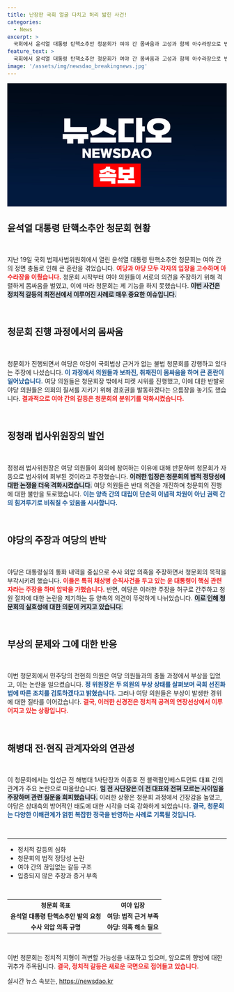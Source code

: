 ```yaml
---
title: 난장판 국회 얼굴 다치고 허리 밟힌 사건!
categories:
  - News
excerpt: >
  국회에서 윤석열 대통령 탄핵소추안 청문회가 여야 간 몸싸움과 고성과 함께 아수라장으로 변했습니다. 여당은 청문회 불법성을 주장하며 시위를 벌였고, 민주당 의원들은 상처를 입었습니다. 정치권의 긴장감이 극도로 고조된 가운데, 이 사건이 정치적 파장으로 이어질지 주목됩니다.
feature_text: >
  국회에서 윤석열 대통령 탄핵소추안 청문회가 여야 간 몸싸움과 고성과 함께 아수라장으로 변했습니다. 여당은 청문회 불법성을 주장하며 시위를 벌였고, 민주당 의원들은 상처를 입었습니다. 정치권의 긴장감이 극도로 고조된 가운데, 이 사건이 정치적 파장으로 이어질지 주목됩니다.
image: '/assets/img/newsdao_breakingnews.jpg'
---
```


<p><img src="/assets/img/newsdao_breakingnews.jpg" alt="firstkoreanews 속보" /></p>

<h2 data-ke-size="size26">윤석열 대통령 탄핵소추안 청문회 현황</h2>

<p data-ke-size="size16">&nbsp;</p>

<p>지난 19일 국회 법제사법위원회에서 열린 윤석열 대통령 탄핵소추안 청문회는 여야 간의 정면 충돌로 인해 큰 혼란을 겪었습니다. <b><span style="color: #ee2323;">여당과 야당 모두 각자의 입장을 고수하며 아수라장을 이뤘습니다.</span></b> 청문회 시작부터 여야 의원들이 서로의 의견을 주장하기 위해 격렬하게 몸싸움을 벌였고, 이에 따라 청문회는 제 기능을 하지 못했습니다. <b><span style="background-color: #21538527;">이번 사건은 정치적 갈등의 최전선에서 이루어진 사례로 매우 중요한 이슈입니다.</span></b></p>

<p><br></p>

<h2 data-ke-size="size26">청문회 진행 과정에서의 몸싸움</h2>

<p data-ke-size="size16">&nbsp;</p>

<p>청문회가 진행되면서 여당은 야당이 국회법상 근거가 없는 불법 청문회를 강행하고 있다는 주장에 나섰습니다. <b><span style="color: #1a5490;">이 과정에서 의원들과 보좌진, 취재진이 몸싸움을 하며 큰 혼란이 일어났습니다.</span></b> 여당 의원들은 청문회장 밖에서 피켓 시위를 진행했고, 이에 대한 반발로 야당 의원들은 의회의 질서를 지키기 위해 경호권을 발동하겠다는 으름장을 놓기도 했습니다. <b><span style="color: #ee2323;">결과적으로 여야 간의 갈등은 청문회의 분위기를 악화시켰습니다.</span></b></p>

<p><br></p>

<h2 data-ke-size="size26">정청래 법사위원장의 발언</h2>

<p data-ke-size="size16">&nbsp;</p>

<p>정청래 법사위원장은 여당 의원들이 회의에 참여하는 이유에 대해 반문하며 청문회가 자동으로 법사위에 회부된 것이라고 주장했습니다. <b><span style="background-color: #21538527;">이러한 입장은 청문회의 법적 정당성에 대한 논쟁을 더욱 격화시켰습니다.</span></b> 여당 의원들은 반대 의견을 개진하며 청문회의 진행에 대한 불만을 토로했습니다. <b><span style="color: #1a5490;">이는 양측 간의 대립이 단순히 이념적 차원이 아닌 권력 간의 힘겨루기로 비춰질 수 있음을 시사합니다.</span></b></p>

<p><br></p>

<h2 data-ke-size="size26">야당의 주장과 여당의 반박</h2>

<p data-ke-size="size16">&nbsp;</p>

<p>야당은 대통령실의 통화 내역을 중심으로 수사 외압 의혹을 주장하면서 청문회의 목적을 부각시키려 했습니다. <b><span style="color: #ee2323;">이들은 특히 채상병 순직사건을 두고 있는 윤 대통령이 핵심 관련자라는 주장을 하며 압박을 가했습니다.</span></b> 반면, 여당은 이러한 주장을 허구로 간주하고 청원 절차에 대한 논란을 제기하는 등 양측의 의견이 뚜렷하게 나뉘었습니다. <b><span style="background-color: #21538527;">이로 인해 청문회의 실효성에 대한 의문이 커지고 있습니다.</span></b></p>

<p><br></p>

<h2 data-ke-size="size26">부상의 문제와 그에 대한 반응</h2>

<p data-ke-size="size16">&nbsp;</p>

<p>이번 청문회에서 민주당의 전현희 의원은 여당 의원들과의 충돌 과정에서 부상을 입었고, 이는 논란을 일으켰습니다. <b><span style="color: #1a5490;">정 위원장은 두 의원의 부상 상태를 살펴보며 국회 선진화법에 따른 조치를 검토하겠다고 밝혔습니다.</span></b> 그러나 여당 의원들은 부상이 발생한 경위에 대한 질타를 이어갔습니다. <b><span style="color: #ee2323;">결국, 이러한 신경전은 정치적 공격의 연장선상에서 이루어지고 있는 상황입니다.</span></b></p>

<p><br></p>

<h2 data-ke-size="size26">해병대 전·현직 관계자와의 연관성</h2>

<p data-ke-size="size16">&nbsp;</p>

<p>이 청문회에서는 임성근 전 해병대 1사단장과 이종호 전 블랙펄인베스트먼트 대표 간의 관계가 주요 논란으로 떠올랐습니다. <b><span style="background-color: #21538527;">임 전 사단장은 이 전 대표와 전혀 모르는 사이임을 주장하며 관련 질문을 회피했습니다.</span></b> 이러한 상황은 청문회 과정에서 긴장감을 높였고, 야당은 상대측의 방어적인 태도에 대한 시각을 더욱 강화하게 되었습니다. <b><span style="color: #1a5490;">결국, 청문회는 다양한 이해관계가 얽힌 복잡한 정국을 반영하는 사례로 기록될 것입니다.</span></b></p>

<p><br></p>

<hr>

<ul>
  <li>정치적 갈등의 심화</li>
  <li>청문회의 법적 정당성 논란</li>
  <li>여야 간의 끊임없는 갈등 구조</li>
  <li>입증되지 않은 주장과 증거 부족</li>
</ul>

<p data-ke-size="size16">&nbsp;</p>

<table>
  <tr>
    <td style="text-align: center; height: 17px;"><b>청문회 목표</b></td>
    <td style="text-align: center; height: 17px;"><b>여야 입장</b></td>
  </tr>
  <tr>
    <td style="text-align: center; height: 17px;"><b>윤석열 대통령 탄핵소추안 발의 요청</b></td>
    <td style="text-align: center; height: 17px;"><b>여당: 법적 근거 부족</b></td>
  </tr>
  <tr>
    <td style="text-align: center; height: 17px;"><b>수사 외압 의혹 규명</b></td>
    <td style="text-align: center; height: 17px;"><b>야당: 의혹 해소 필요</b></td>
  </tr>
</table>

<p data-ke-size="size16">&nbsp;</p>

<p>이번 청문회는 정치적 지형이 격변할 가능성을 내포하고 있으며, 앞으로의 향방에 대한 귀추가 주목됩니다. <b><span style="color: #ee2323;">결국, 정치적 갈등은 새로운 국면으로 접어들고 있습니다.</span></b></p>
실시간 뉴스 속보는, <a href="https://newsdao.kr" rel="dofollow">https://newsdao.kr</a>


